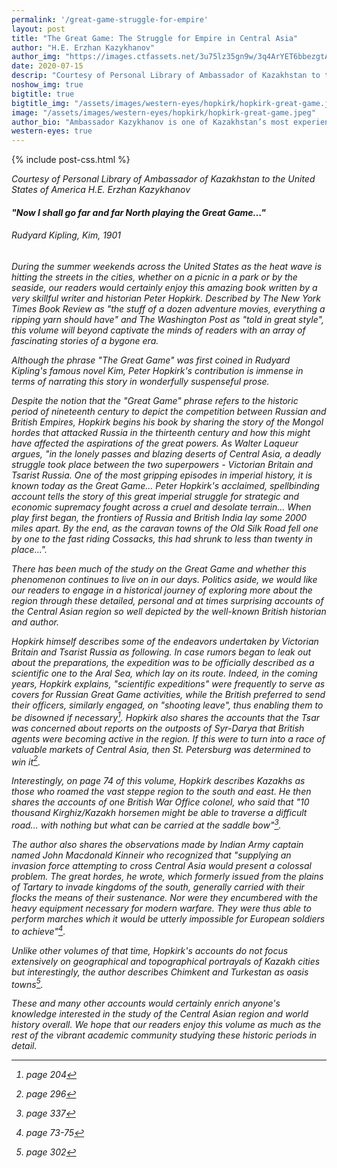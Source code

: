 ```yaml
---
permalink: '/great-game-struggle-for-empire'
layout: post
title: "The Great Game: The Struggle for Empire in Central Asia"
author: "H.E. Erzhan Kazykhanov"
author_img: "https://images.ctfassets.net/3u75lz35gn9w/3q4ArYET6bbezgtAY4AH1T/33b7a5077aa48a22c62cba01db4f95be/Ambassador_Erzhan_Kazykhanov.jpg"
date: 2020-07-15
descrip: "Courtesy of Personal Library of Ambassador of Kazakhstan to the United States of America H.E. Erzhan Kazykhanov."
noshow_img: true
bigtitle: true
bigtitle_img: "/assets/images/western-eyes/hopkirk/hopkirk-great-game.jpeg"
image: "/assets/images/western-eyes/hopkirk/hopkirk-great-game.jpeg"
author_bio: "Ambassador Kazykhanov is one of Kazakhstan’s most experienced diplomats. Prior to his appointment as the Ambassador to the U.S., Ambassador Kazykhanov served as Foreign Minister and Ambassador to the United Kingdom of Great Britain & Northern Ireland."
western-eyes: true
---
```


{% include post-css.html %}

<style>
  .post-bigtitle > div > h1 {
    font-size: 5.2rem;
  }
 
  .post-bigtitle {
  background-size: contain;
  background-position: left;
  }

  ul:not(.usa-sidenav-list) > li {
  list-style-type: "– ";
  margin-bottom: 0!important;
}

img {
  display: block; 
  margin-left: auto; 
  margin-right: auto; 
  max-height: 500px;
  width: auto; 
}
</style>

<em>Courtesy of Personal Library of Ambassador of Kazakhstan to the United States of America H.E. Erzhan Kazykhanov<em>

#### "Now I shall go far and far North playing the Great Game…"
###### Rudyard Kipling, Kim, 1901

During the summer weekends across the United States as the heat wave is hitting the streets in  the cities, whether on a picnic in a park or by the seaside, our readers would certainly enjoy this  amazing book written by a very skillful writer and historian Peter Hopkirk.  Described by The New York Times Book Review as "the stuff of a dozen adventure movies,  everything a ripping  yarn should have" and The Washington Post as "told in great style", this volume will beyond captivate the minds of readers with an array of fascinating stories of a bygone era.

Although the phrase "The Great Game" was first coined in Rudyard Kipling's famous novel Kim, Peter Hopkirk's contribution is immense in terms of narrating this story in wonderfully suspenseful prose.

Despite the notion that the "Great Game" phrase refers to the historic period of nineteenth century to depict the competition between Russian and British Empires, Hopkirk begins his book by sharing the story of the Mongol hordes that attacked Russia in the thirteenth century and how this might have affected the aspirations of the great powers. 
As Walter Laqueur argues, "in the lonely passes and blazing deserts of Central Asia, a deadly struggle took place between the two superpowers - Victorian Britain and Tsarist Russia. One of the most gripping episodes in imperial history, it is known today as the Great Game… Peter Hopkirk's acclaimed, spellbinding account tells the story of this great imperial struggle for strategic and economic supremacy  fought across a cruel and desolate terrain… When play first began, the frontiers of Russia and British India lay some 2000 miles apart. By the end, as the caravan towns of the Old Silk Road fell one by one to the fast riding Cossacks, this had shrunk to less than twenty in place...". 

There has been much of the study on the Great Game and whether this phenomenon continues to live on in our days. Politics aside, we would like our readers to engage in a historical journey of exploring more about the region through these detailed, personal and at times surprising accounts of the Central Asian region so well depicted by the well-known British historian and author. 

Hopkirk himself describes some of the endeavors undertaken by Victorian Britain and Tsarist Russia as following. In case rumors began to leak out about the preparations, the expedition was to be officially described as a scientific one to the Aral Sea, which lay on its route. Indeed, in the coming years, Hopkirk explains, "scientific expeditions" were frequently to serve as covers for Russian Great Game activities, while the British preferred to send their officers, similarly engaged, on "shooting leave", thus enabling them to be disowned if necessary[^204]. Hopkirk also shares the accounts that the Tsar was concerned about reports on the outposts of Syr-Darya that British agents were becoming active in the region. If this were to turn into a race of valuable markets of Central Asia, then St. Petersburg was determined to win it[^296]. 
[^296]: page 296
[^204]: page 204

Interestingly, on page 74 of this volume, Hopkirk describes Kazakhs as those who roamed the vast steppe region to the south and east. He then shares the accounts of one British War Office colonel, who said that "10 thousand Kirghiz/Kazakh horsemen might be able to traverse a difficult road… with nothing but what can be carried at the saddle bow"[^337].
[^337]: page 337

The author also shares the observations made by Indian Army captain named John Macdonald Kinneir  who recognized that "supplying an invasion force attempting to cross Central Asia would present a colossal problem. The great hordes, he wrote, which formerly issued from the plains of Tartary to invade kingdoms of the south, generally carried with their flocks the means of their sustenance. Nor were they encumbered with the heavy equipment necessary for modern warfare. They were thus able to perform marches which it would be utterly impossible for European soldiers to achieve"[^75].
[^75]: page 73-75

Unlike other volumes of that time, Hopkirk's accounts do not focus extensively on geographical and topographical portrayals of Kazakh cities but interestingly, the author describes Chimkent and Turkestan as oasis towns[^302].
[^302]: page 302

These and many other accounts would certainly enrich anyone's knowledge interested in the study of the Central Asian region and world history overall. We hope that our readers enjoy this volume as much as the rest of the vibrant academic community studying these historic periods in detail. 
